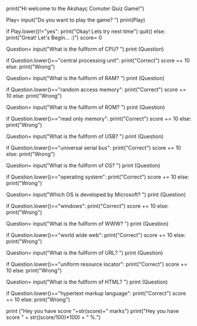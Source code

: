 print("Hi welcome to the Akshayç Comuter Quiz Game!")

Play= input("Do you want to play the game? ")
print(Play)

if Play.lower()!="yes":
    print("Okay! Lets try next time")
    quit()
else:
    print("Great! Let's Begin... :)")
    score= 0

Question= input("What is the fullform of CPU? ")
print (Question)

if Question.lower()=="central processing unit":
    print("Correct")
    score =+ 10
else:
    print("Wrong")

Question= input("What is the fullform of RAM? ")
print (Question)

if Question.lower()=="random access memory":
    print("Correct")
    score += 10
else:
    print("Wrong")

Question= input("What is the fullform of ROM? ")
print (Question)

if Question.lower()=="read only memory":
    print("Correct")
    score += 10
else:
    print("Wrong")

Question= input("What is the fullform of USB? ")
print (Question)

if Question.lower()=="universal serial bus":
    print("Correct")
    score += 10
else:
    print("Wrong")

Question= input("What is the fullform of OS? ")
print (Question)

if Question.lower()=="operating system":
    print("Correct")
    score += 10
else:
    print("Wrong")

Question= input("Which OS is developed by Microsoft? ")
print (Question)

if Question.lower()=="windows":
    print("Correct")
    score += 10
else:
    print("Wrong")

Question= input("What is the fullform of WWW? ")
print (Question)

if Question.lower()=="world wide web":
    print("Correct")
    score += 10
else:
    print("Wrong")

Question= input("What is the fullform of URL? ")
print (Question)

if Question.lower()=="uniform resource locator":
    print("Correct")
    score += 10
else:
    print("Wrong")

Question= input("What is the fullform of HTML? ")
print (Question)

if Question.lower()=="hypertext markup language":
    print("Correct")
    score += 10
else:
    print("Wrong")


print ("Hey you have score "+str(score)+" marks")
print("Hey you have score " + str((score/100)*100) + " %.")


